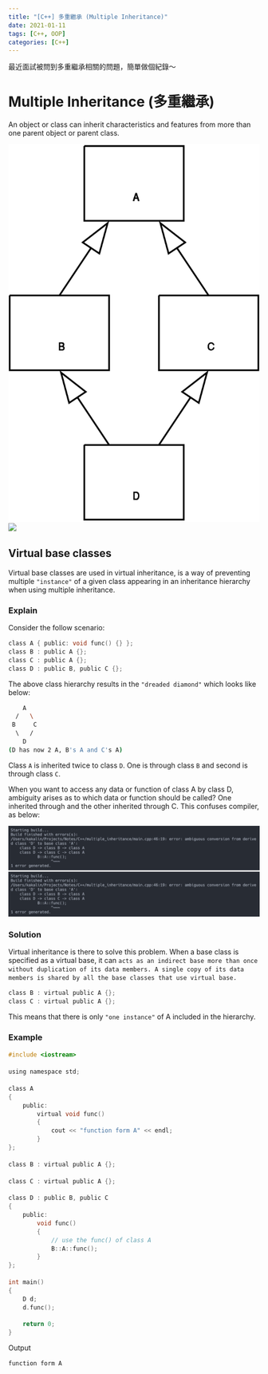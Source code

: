 ```yaml
---
title: "[C++] 多重繼承 (Multiple Inheritance)"
date: 2021-01-11
tags: [C++, OOP]
categories: [C++]
---
```


最近面試被問到多重繼承相關的問題，簡單做個紀錄～

# Multiple Inheritance (多重繼承)

An object or class can inherit characteristics and features from more than one parent object or parent class.

![](./images/inheritance.png)
![](/my-blog/images/c++/inheritance.png)

## Virtual base classes

Virtual base classes are used in virtual inheritance, is a way of preventing multiple `"instance"` of a given class appearing in an inheritance hierarchy when using multiple inheritance.

### Explain

Consider the follow scenario:

```c
class A { public: void func() {} };
class B : public A {};
class C : public A {};
class D : public B, public C {};
```

The above class hierarchy results in the `"dreaded diamond"` which looks like below:

```bash
    A
  /   \
 B     C
  \   /
    D
(D has now 2 A, B's A and C's A)
```

Class `A` is inherited twice to class `D`. One is through class `B` and second is through class `C`.


When you want to access any data or function of class A by class D, ambiguity arises as to which data or function should be called? One inherited through and the other inherited through C. This confuses compiler, as below:

![](./images/ambiguity.png)
![](/images/c++/ambiguity.png)

### Solution

Virtual inheritance is there to solve this problem. When a base class is specified as a virtual base, it can `acts as an indirect base more than once without duplication of its data members. A single copy of its data members is shared by all the base classes that use virtual base.`

```c
class B : virtual public A {};
class C : virtual public A {};
```

This means that there is only `"one instance"` of A included in the hierarchy.

### Example

```c
#include <iostream>

using namespace std;

class A
{
    public:
        virtual void func()
        {
            cout << "function form A" << endl;
        }
};

class B : virtual public A {};

class C : virtual public A {};

class D : public B, public C
{
    public:
        void func()
        {
            // use the func() of class A
            B::A::func();
        }
};

int main()
{
    D d;
    d.func();

    return 0;
}

```

Output

```
function form A
```
